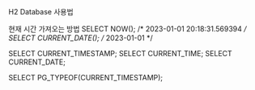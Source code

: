 H2 Database 사용법

현재 시간 가져오는 방법
SELECT NOW();               /* 2023-01-01 20:18:31.569394 */
SELECT CURRENT_DATE();      /* 2023-01-01 */

SELECT CURRENT_TIMESTAMP;
SELECT CURRENT_TIME;
SELECT CURRENT_DATE;

SELECT PG_TYPEOF(CURRENT_TIMESTAMP);